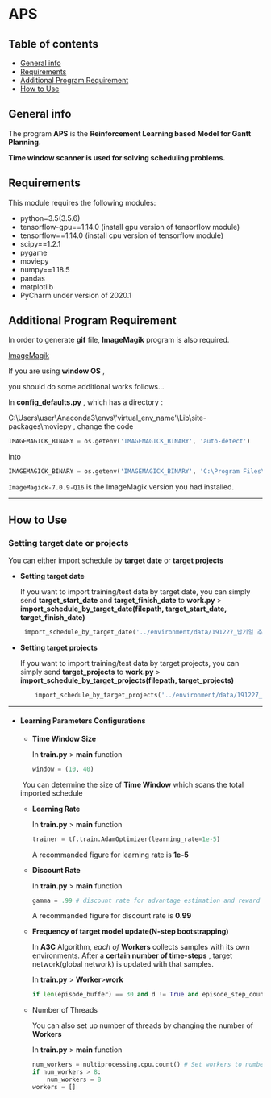 # APS

## Table of contents

+ [General info](#general-info)
+ [Requirements](#requirements)
+ [Additional Program Requirement](#additional-program-requirement)
+ [How to Use](#how-to-use)



## General info

The program __APS__ is the __Reinforcement Learning based Model for Gantt Planning.__

__Time window scanner is used for solving scheduling problems.__

##  Requirements

This module requires the following modules:

+ python=3.5(3.5.6)
+ tensorflow-gpu==1.14.0 (install gpu version of tensorflow module)
+ tensorflow==1.14.0  (install cpu version of tensorflow module)
+ scipy==1.2.1
+ pygame
+ moviepy
+ numpy==1.18.5
+ pandas
+ matplotlib
+ PyCharm under version of 2020.1



## Additional Program Requirement

In order to generate __gif__ file, __ImageMagik__ program is also required.

[ImageMagik](https://www.imagemagick.org/script/index.php)

If you are using __window OS__ , 

you should do some additional works follows...

In __config_defaults.py__ , which has a directory :  

C:\Users\user\Anaconda3\envs\\'virtual_env_name'\Lib\site-packages\moviepy , change the code

```python
IMAGEMAGICK_BINARY = os.getenv('IMAGEMAGICK_BINARY', 'auto-detect')
```

into

```python
IMAGEMAGICK_BINARY = os.getenv('IMAGEMAGICK_BINARY', 'C:\Program Files\ImageMagick-7.0.9-Q16\magick.exe')
```

`ImageMagick-7.0.9-Q16` is the ImageMagik version you had installed.

----------







## How to Use



### Setting target date or projects



You can either import schedule by __target date__ or __target projects__



+ __Setting target date__

  If you want to import training/test data by target date, you can simply send __target_start_date__ and __target_finish_date__ to __work.py__ > <function>__import_schedule_by_target_date(filepath, target_start_date, target_finish_date)__

  

   ```python
    import_schedule_by_target_date('../environment/data/191227_납기일 추가.xlsx', '20190201', '20190601')
   ```



+ __Setting target projects__

  If you want to import training/test data by target projects, you can simply send __target_projects__ to __work.py__ > <function>__import_schedule_by_target_projects(filepath, target_projects)__

  

  ```python
      import_schedule_by_target_projects('../environment/data/191227_납기일 추가.xlsx', [3095, 'R873'])
  ```



-----------------------------------------------





+ #### Learning Parameters Configurations

  + __Time Window Size__

    In __train.py__ > __main__ function

    ```python
    window = (10, 40)
    ```

  ​       You can determine the size of __Time Window__ which scans the total imported schedule

  

  + __Learning Rate__

    In __train.py__ > __main__ function

    ```python
    trainer = tf.train.AdamOptimizer(learning_rate=1e-5)
    ```

    A recommanded figure for learning rate is __1e-5__ 

    

  + __Discount Rate__

    In __train.py__ > __main__ function

    ```python
    gamma = .99 # discount rate for advantage estimation and reward discounting
    ```

    A recommanded figure for discount rate is __0.99__

    

  + __Frequency of target model update(N-step bootstrapping)__

    In __A3C__ Algorithm, _each of_ __Workers__ collects samples  with its own environments.  After a __certain number of time-steps__ , target network(global network) is updated with that samples.

    In __train.py__ > <class>__Worker__><member function>__work__

    ```python
    if len(episode_buffer) == 30 and d != True and episode_step_count != max_episode_length-1: # in this case, frequency of target model update is 30 time-steps
    ```

    

  + Number of Threads

    You can also set up number of threads by changing the number of __Workers__

    In __train.py__ > __main__ function

    ```python
    num_workers = nultiprocessing.cpu.count() # Set workers to number of available CPU threads
    if num_workers > 8:
        num_workers = 8 
    workers = []
    ```

  
